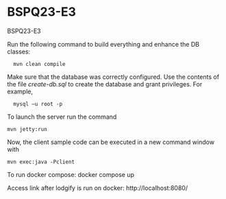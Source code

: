 # BSPQ23-E3
BSPQ23-E3

Run the following command to build everything and enhance the DB classes:

      mvn clean compile

Make sure that the database was correctly configured. Use the contents of the file *create-db.sql* to create the database and grant privileges. For example,

      mysql –u root -p 

To launch the server run the command

    mvn jetty:run

Now, the client sample code can be executed in a new command window with

    mvn exec:java -Pclient

To run docker compose:
      docker compose up 

Access link after lodgify is run on docker:
      http://localhost:8080/